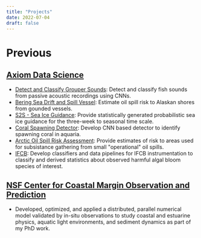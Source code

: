 ```yaml
---
title: "Projects"
date: 2022-07-04
draft: false
---
```



# Previous

## [Axiom Data Science](https://www.axiomdatascience.com)
- [Detect and Classify Grouper Sounds](https://huggingface.co/spaces/axds/classify-fish-sounds/tree/main): Detect and classify fish sounds from passive acoustic recordings using CNNs.
- [Bering Sea Drift and Spill Vessel](https://spillanddrift.srv.axds.co): Estimate oil spill risk to Alaskan shores from gounded vessels.
- [S2S - Sea Ice Guidance](https://s2s.srv.axds.co):  Provide statistically generated probabilistic sea ice guidance for the three-week to seasonal time scale.
- [Coral Spawning Detector](https://github.com/axiom-data-science/coral-spawning-detector): Develop CNN based detector to identify spawning coral in aquaria.
- [Arctic Oil Spill Risk Assessment](https://osra.axds.co): Provide estimates of risk to areas used for subsistance gathering from small "operational" oil spills.
- [IFCB](https://ifcb.caloos.org/dashboard): Develop classifiers and data pipelines for IFCB instrumentation to classify and derived statistics about observed harmful algal bloom species of interest.


## [NSF Center for Coastal Margin Observation and Prediction](http://www.stccmop.org)
- Developed, optimized, and applied a distributed, parallel numerical model validated by in-situ observations to study coastal and estuarine physics, aquatic light environments, and sediment dynamics as part of my PhD work.
